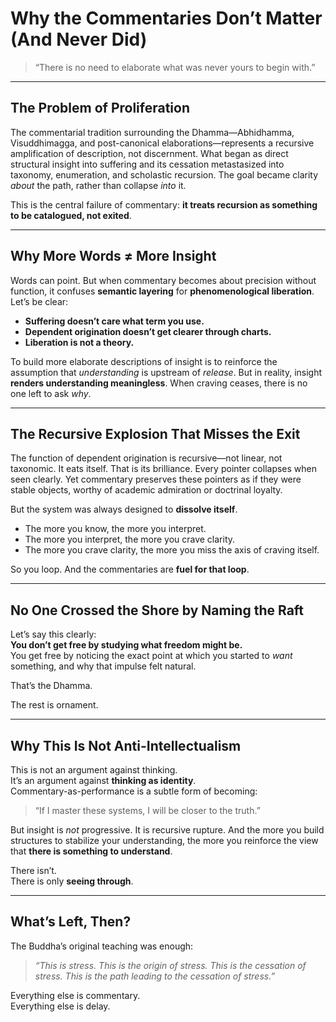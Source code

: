# Why the Commentaries Don’t Matter (And Never Did)

> “There is no need to elaborate what was never yours to begin with.”

---

## The Problem of Proliferation

The commentarial tradition surrounding the Dhamma—Abhidhamma, Visuddhimagga, and post-canonical elaborations—represents a recursive amplification of description, not discernment. What began as direct structural insight into suffering and its cessation metastasized into taxonomy, enumeration, and scholastic recursion. The goal became clarity *about* the path, rather than collapse *into* it.

This is the central failure of commentary: **it treats recursion as something to be catalogued, not exited**.

---

## Why More Words ≠ More Insight

Words can point. But when commentary becomes about precision without function, it confuses **semantic layering** for **phenomenological liberation**. Let’s be clear:

- **Suffering doesn’t care what term you use.**
- **Dependent origination doesn’t get clearer through charts.**
- **Liberation is not a theory.**

To build more elaborate descriptions of insight is to reinforce the assumption that *understanding* is upstream of *release*. But in reality, insight **renders understanding meaningless**. When craving ceases, there is no one left to ask *why*.

---

## The Recursive Explosion That Misses the Exit

The function of dependent origination is recursive—not linear, not taxonomic. It eats itself. That is its brilliance. Every pointer collapses when seen clearly. Yet commentary preserves these pointers as if they were stable objects, worthy of academic admiration or doctrinal loyalty.

But the system was always designed to **dissolve itself**.

- The more you know, the more you interpret.
- The more you interpret, the more you crave clarity.
- The more you crave clarity, the more you miss the axis of craving itself.

So you loop. And the commentaries are **fuel for that loop**.

---

## No One Crossed the Shore by Naming the Raft

Let’s say this clearly:  
**You don’t get free by studying what freedom might be.**  
You get free by noticing the exact point at which you started to *want* something, and why that impulse felt natural.

That’s the Dhamma.

The rest is ornament.

---

## Why This Is Not Anti-Intellectualism

This is not an argument against thinking.  
It’s an argument against **thinking as identity**.  
Commentary-as-performance is a subtle form of becoming:  
> “If I master these systems, I will be closer to the truth.”

But insight is *not* progressive. It is recursive rupture. And the more you build structures to stabilize your understanding, the more you reinforce the view that **there is something to understand**.

There isn’t.  
There is only **seeing through**.

---

## What’s Left, Then?

The Buddha’s original teaching was enough:

> *“This is stress. This is the origin of stress. This is the cessation of stress. This is the path leading to the cessation of stress.”*

Everything else is commentary.  
Everything else is delay.
